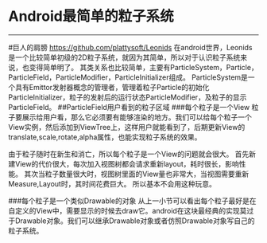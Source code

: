# Android最简单的粒子系统

---
#巨人的肩膀
https://github.com/plattysoft/Leonids
在android世界，Leonids是一个比较简单初级的2D粒子系统，就因为其简单，所以对于认识粒子系统来说，也变得简单明了。
其类关系也比较简单，主要有ParticleSystem，Particle，ParticleField，ParticleModifier，ParticleInitializer组成。
ParticleSystem是一个具有Emittor发射器概念的管理者，管理着粒子Particle的初始化ParticleInitializer，粒子的发射后的运行状态ParticleModifier，及粒子的显示ParticleField。
##ParticleField用户看到的粒子区域
###每个粒子是一个View
粒子要展示给用户看，那么它必须要有能够渲染的地方。我们可以给每个粒子一个View实例，然后添加到ViewTree上，这样用户就能看到了，后期更新View的translate,scale,rotate,alpha属性，也能实现粒子系统的效果。

由于粒子随时在新生和消亡，所以每个粒子是一个View的问题就会很大。
首先新建View的代价很大，每次加入视图树都会请求重新layout，耗时很长，影响性能。
其次当粒子数量很大时，视图树里面的View量也非常大，当视图需要重新Measure,Layout时，其时间花费巨大。
所以基本不会用这种玩意。

###每个粒子是一个类似Drawable的对象
从上一小节可以看出每个粒子最好是在自定义的View中，需要显示的时候去draw它。android在这块最经典的实现莫过于Drawable对象。我们可以继承Drawable对象或者仿照Drawable对象写自己的粒子系统。